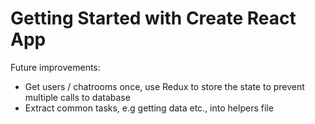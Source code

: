 # Getting Started with Create React App

Future improvements:

- Get users / chatrooms once, use Redux to store the state to prevent multiple calls to database
- Extract common tasks, e.g getting data etc., into helpers file

